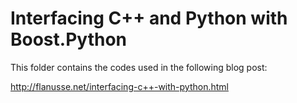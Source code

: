 # Interfacing C++ and Python with Boost.Python

This folder contains the codes used in the following blog post:

http://flanusse.net/interfacing-c++-with-python.html
    

